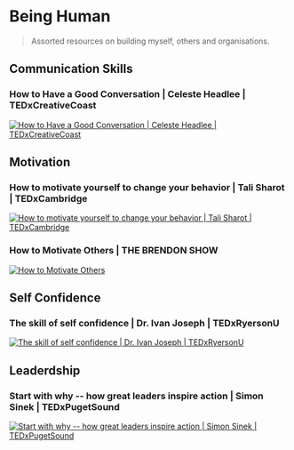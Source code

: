 # Being Human

> Assorted resources on building myself, others and organisations.

## Communication Skills

### How to Have a Good Conversation | Celeste Headlee | TEDxCreativeCoast

[![How to Have a Good Conversation | Celeste Headlee | TEDxCreativeCoast](http://img.youtube.com/vi/H6n3iNh4XLI/0.jpg)](http://www.youtube.com/watch?v=H6n3iNh4XLI "How to Have a Good Conversation | Celeste Headlee | TEDxCreativeCoast")

## Motivation

### How to motivate yourself to change your behavior | Tali Sharot | TEDxCambridge

[![How to motivate yourself to change your behavior | Tali Sharot | TEDxCambridge](http://img.youtube.com/vi/xp0O2vi8DX4/0.jpg)](http://www.youtube.com/watch?v=xp0O2vi8DX4 "How to motivate yourself to change your behavior | Tali Sharot | TEDxCambridge")

### How to Motivate Others | THE BRENDON SHOW

[![How to Motivate Others](http://img.youtube.com/vi/cetYtq-GUKc/0.jpg)](http://www.youtube.com/watch?v=cetYtq-GUKc "How to Motivate Others")

## Self Confidence

### The skill of self confidence | Dr. Ivan Joseph | TEDxRyersonU

[![The skill of self confidence | Dr. Ivan Joseph | TEDxRyersonU](http://img.youtube.com/vi/w-HYZv6HzAs/0.jpg)](http://www.youtube.com/watch?v=w-HYZv6HzAs "The skill of self confidence | Dr. Ivan Joseph | TEDxRyersonU")

## Leaderdship

### Start with why -- how great leaders inspire action | Simon Sinek | TEDxPugetSound

[![Start with why -- how great leaders inspire action | Simon Sinek | TEDxPugetSound](http://img.youtube.com/vi/u4ZoJKF_VuA/0.jpg)](http://www.youtube.com/watch?v=u4ZoJKF_VuA "Start with why -- how great leaders inspire action | Simon Sinek | TEDxPugetSound")
